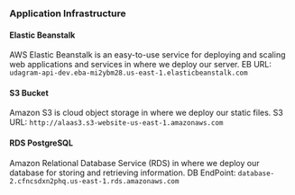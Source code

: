 ### Application Infrastructure

#### Elastic Beanstalk
AWS Elastic Beanstalk is an easy-to-use service for deploying and scaling web applications and services in where we deploy our server.
EB URL: ```udagram-api-dev.eba-mi2ybm28.us-east-1.elasticbeanstalk.com```

#### S3 Bucket
Amazon S3 is cloud object storage in where we deploy our static files.
S3 URL: ```http://alaas3.s3-website-us-east-1.amazonaws.com ```

#### RDS PostgreSQL
Amazon Relational Database Service (RDS) in where we deploy our database for storing and retrieving information.
DB EndPoint: ```database-2.cfncsdxn2phq.us-east-1.rds.amazonaws.com```